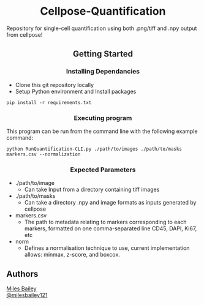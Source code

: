 <h1 align="center">Cellpose-Quantification</h1>

Repository for single-cell quantification using both .png/tiff and .npy output from cellpose!

<h2 align="center">Getting Started</h2>
<h3 align="center">Installing Dependancies</h2>

* Clone this git repository locally
* Setup Python environment and Install packages

```
pip install -r requirements.txt
```
<h3 align="center">Executing program</h2>

This program can be run from the command line with the following example command:
```
python RunQuantification-CLI.py ./path/to/images ./path/to/masks markers.csv --normalization
```
<h3 align="center">Expected Parameters</h2>

* ./path/to/image
  * Can take Input from a directory containing tiff images
* ./path/to/masks
  * Can take a directory .npy and image formats as inputs generated by cellpose
* markers.csv
  * The path to metadata relating to markers corresponding to each markers, formatted on one comma-separated line  CD45, DAPI, Ki67, etc
* norm
  * Defines a normalisation technique to use, current implementation allows: minmax, z-score, and boxcox.
 

## Authors
[Miles Bailey](https://github.com/milesbailey121)  
[@milesbailey121](https://twitter.com/milesbailey121)
